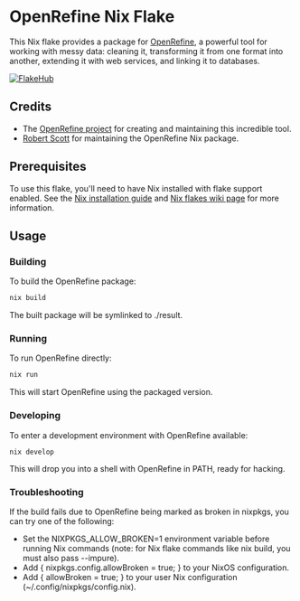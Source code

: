 # OpenRefine Nix Flake

This Nix flake provides a package for [OpenRefine](https://openrefine.org/), a powerful tool for working with messy data: cleaning it, transforming it from one format into another, extending it with web services, and linking it to databases.

[![FlakeHub](https://img.shields.io/endpoint?url=https://flakehub.com/f/YourOrgName/YourFlakeName/badge)](https://flakehub.com/flake/sassafrassai/openrefine)

## Credits

- The [OpenRefine project](https://openrefine.org/) for creating and maintaining this incredible tool.
- [Robert Scott](mailto:code@humanleg.org.uk) for maintaining the OpenRefine Nix package.

## Prerequisites

To use this flake, you'll need to have Nix installed with flake support enabled. See the [Nix installation guide](https://nixos.org/download.html) and [Nix flakes wiki page](https://nixos.wiki/wiki/Flakes) for more information.

## Usage

### Building

To build the OpenRefine package:

```bash
nix build
```

The built package will be symlinked to ./result.

### Running

To run OpenRefine directly:

```bash
nix run
```

This will start OpenRefine using the packaged version.

### Developing

To enter a development environment with OpenRefine available:
```
nix develop
```

This will drop you into a shell with OpenRefine in PATH, ready for hacking.

### Troubleshooting

If the build fails due to OpenRefine being marked as broken in nixpkgs, you can try one of the following:

- Set the NIXPKGS_ALLOW_BROKEN=1 environment variable before running Nix commands (note: for Nix flake commands like nix build, you must also pass --impure).
- Add { nixpkgs.config.allowBroken = true; } to your NixOS configuration.
- Add { allowBroken = true; } to your user Nix configuration (~/.config/nixpkgs/config.nix).
